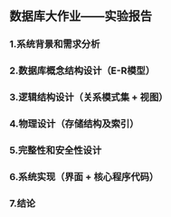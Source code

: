 ## 数据库大作业——实验报告

### 1.系统背景和需求分析

### 2.数据库概念结构设计（E-R模型）

### 3.逻辑结构设计（关系模式集 + 视图）

### 4.物理设计（存储结构及索引）

### 5.完整性和安全性设计

### 6.系统实现（界面 + 核心程序代码）

### 7.结论
